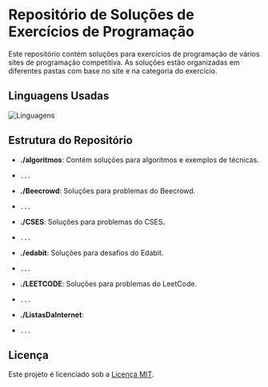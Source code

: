 # Repositório de Soluções de Exercícios de Programação

Este repositório contém soluções para exercícios de programação de vários sites de programação competitiva. As soluções estão organizadas em diferentes pastas com base no site e na categoria do exercício.

## Linguagens Usadas

![Linguagens](https://github-readme-stats.vercel.app/api/top-langs/?username=LuisFcarmo&repo=Exercicios-resolvidos&theme=tokyonight&layout=compact)

## Estrutura do Repositório

- **./algoritmos**: Contém soluções para algoritmos e exemplos de técnicas.
-     ...
- **./Beecrowd**: Soluções para problemas do Beecrowd.
-     ...
- **./CSES**: Soluções para problemas do CSES.
-     ...
- **./edabit**: Soluções para desafios do Edabit.
-     ...
- **./LEETCODE**: Soluções para problemas do LeetCode.
-     ...
- **./ListasDaInternet**:
-     ...
## Licença

Este projeto é licenciado sob a [Licença MIT](LICENSE).
